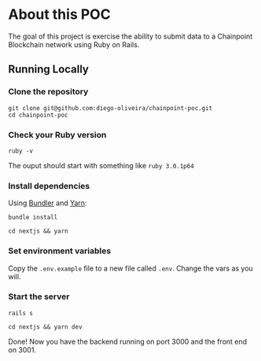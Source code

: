 # About this POC

The goal of this project is exercise the ability to submit data to a Chainpoint Blockchain network using Ruby on Rails. 

## Running Locally

### Clone the repository

```shell
git clone git@github.com:diego-oliveira/chainpoint-poc.git
cd chainpoint-poc
```

### Check your Ruby version

```shell
ruby -v
```

The ouput should start with something like `ruby 3.0.1p64`

### Install dependencies

Using [Bundler](https://github.com/bundler/bundler) and [Yarn](https://github.com/yarnpkg/yarn):

```shell
bundle install
```

```shell
cd nextjs && yarn
```

### Set environment variables

Copy the `.env.example` file to a new file called `.env`. Change the vars as you will.


### Start the server

```shell
rails s
```

```shell
cd nextjs && yarn dev
```

Done! Now you have the backend running on port 3000 and the front end on 3001.


